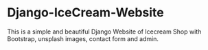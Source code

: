 # Django-IceCream-Website
This is a simple and beautiful Django Website of Icecream Shop with Bootstrap, unsplash images, contact form and admin.
